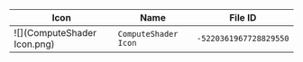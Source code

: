 | Icon | Name | File ID |
| ---  | ---  | ---     |
| ![](ComputeShader Icon.png) | `ComputeShader Icon` | `-5220361967728829550` |
